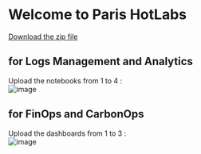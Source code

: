 # Welcome to Paris HotLabs

[Download the zip file](https://github.com/dynatrace-ace-services/hotlabs/archive/refs/heads/main.zip)

## for Logs Management and Analytics
Upload the notebooks from 1 to 4 :   
![image](https://github.com/dynatrace-ace-services/hotlabs/assets/40337213/6ee5aae4-2d27-4d03-954e-a8ec7f8c74b4)

## for FinOps and CarbonOps
Upload the dashboards from 1 to 3 :   
![image](https://github.com/dynatrace-ace-services/hotlabs/assets/40337213/a6460802-c168-4621-8948-6e4b2d21b308)
